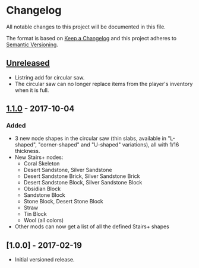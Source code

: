 # Changelog

All notable changes to this project will be documented in this file.

The format is based on [Keep a Changelog](http://keepachangelog.com/en/1.0.0/)
and this project adheres to [Semantic Versioning](http://semver.org/spec/v2.0.0.html).

## [Unreleased]

- Listring add for circular saw.
- The circular saw can no longer replace items from the player's inventory
  when it is full.

## [1.1.0] - 2017-10-04

### Added

- 3 new node shapes in the circular saw (thin slabs, available in
  "L-shaped", "corner-shaped" and "U-shaped" variations), all with 1/16
  thickness.
- New Stairs+ nodes:
  - Coral Skeleton
  - Desert Sandstone, Silver Sandstone
  - Desert Sandstone Brick, Silver Sandstone Brick
  - Desert Sandstone Block, Silver Sandstone Block
  - Obsidian Block
  - Sandstone Block
  - Stone Block, Desert Stone Block
  - Straw
  - Tin Block
  - Wool (all colors)
- Other mods can now get a list of all the defined Stairs+ shapes

## [1.0.0] - 2017-02-19

- Initial versioned release.

[Unreleased]: https://github.com/minetest-mods/moreblocks/compare/v1.1.0...HEAD
[1.1.0]: https://github.com/minetest-mods/moreblocks/compare/v1.0.0...v1.1.0
